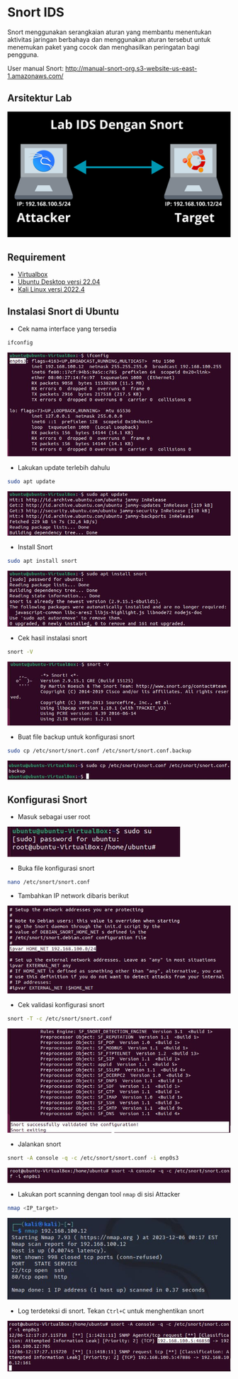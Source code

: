 # Snort IDS
Snort menggunakan serangkaian aturan yang membantu menentukan aktivitas jaringan berbahaya dan menggunakan aturan tersebut untuk menemukan paket yang cocok dan menghasilkan peringatan bagi pengguna.

User manual Snort: http://manual-snort-org.s3-website-us-east-1.amazonaws.com/

## Arsitektur Lab

![alt text](https://github.com/rahardian-dwi-saputra/snort-ubuntu/blob/main/assets/arsitektur%20lab.png)

## Requirement
- [Virtualbox](https://www.virtualbox.org/)
- [Ubuntu Desktop versi 22.04](https://ubuntu.com/download/desktop)
- [Kali Linux versi 2022.4](https://www.kali.org/get-kali/#kali-platforms)

## Instalasi Snort di Ubuntu
- Cek nama interface yang tersedia
```sh
ifconfig
```

![alt text](https://github.com/rahardian-dwi-saputra/snort-ubuntu/blob/main/assets/snort%201.JPG)

- Lakukan update terlebih dahulu
```sh
sudo apt update
```

![alt text](https://github.com/rahardian-dwi-saputra/snort-ubuntu/blob/main/assets/snort%202.JPG)

- Install Snort
```sh
sudo apt install snort
```

![alt text](https://github.com/rahardian-dwi-saputra/snort-ubuntu/blob/main/assets/snort%203.JPG)

- Cek hasil instalasi snort
```sh
snort -V
```

![alt text](https://github.com/rahardian-dwi-saputra/snort-ubuntu/blob/main/assets/snort%204.JPG)

- Buat file backup untuk konfigurasi snort
```sh
sudo cp /etc/snort/snort.conf /etc/snort/snort.conf.backup
```

![alt text](https://github.com/rahardian-dwi-saputra/snort-ubuntu/blob/main/assets/snort%205.JPG)

## Konfigurasi Snort
- Masuk sebagai user root

![alt text](https://github.com/rahardian-dwi-saputra/snort-ubuntu/blob/main/assets/snort%206.JPG)

- Buka file konfigurasi snort
```sh
nano /etc/snort/snort.conf
```
- Tambahkan IP network dibaris berikut

![alt text](https://github.com/rahardian-dwi-saputra/snort-ubuntu/blob/main/assets/snort%207.JPG)

- Cek validasi konfigurasi snort
```sh
snort -T -c /etc/snort/snort.conf
```

![alt text](https://github.com/rahardian-dwi-saputra/snort-ubuntu/blob/main/assets/snort%208.JPG)

- Jalankan snort
```sh
snort -A console -q -c /etc/snort/snort.conf -i enp0s3
```

![alt text](https://github.com/rahardian-dwi-saputra/snort-ubuntu/blob/main/assets/snort%209.JPG)

- Lakukan port scanning dengan tool `nmap` di sisi Attacker
```sh
nmap <IP_target>
```

![alt text](https://github.com/rahardian-dwi-saputra/snort-ubuntu/blob/main/assets/snort%2010.JPG)

- Log terdeteksi di snort. Tekan `Ctrl+C` untuk menghentikan snort

![alt text](https://github.com/rahardian-dwi-saputra/snort-ubuntu/blob/main/assets/snort%2011.JPG)